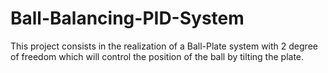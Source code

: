 # Ball-Balancing-PID-System
This project consists in the realization of a Ball-Plate system with 2 degree of freedom which will control the position of the ball by tilting the plate.
